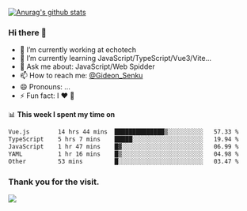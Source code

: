 [![Anurag's github stats](https://github-readme-stats.vercel.app/api?username=gideonsenku)](https://github.com/anuraghazra/github-readme-stats)
### Hi there 👋
- 🔭 I’m currently working at echotech
- 🌱 I’m currently learning JavaScript/TypeScript/Vue3/Vite...
- 💬 Ask me about: JavaScript/Web Spidder 
- 📫 How to reach me: [@Gideon_Senku](https://t.me/Gideon_Senku)
- 😄 Pronouns: ...
- ⚡ Fun fact: I ❤️ 🎵

📊 **This week I spent my time on**
<!--START_SECTION:waka-->

```txt
Vue.js        14 hrs 44 mins  ██████████████▒░░░░░░░░░░   57.33 %
TypeScript    5 hrs 7 mins    █████░░░░░░░░░░░░░░░░░░░░   19.94 %
JavaScript    1 hr 47 mins    █▓░░░░░░░░░░░░░░░░░░░░░░░   06.99 %
YAML          1 hr 16 mins    █▒░░░░░░░░░░░░░░░░░░░░░░░   04.98 %
Other         53 mins         █░░░░░░░░░░░░░░░░░░░░░░░░   03.47 %
```

<!--END_SECTION:waka-->


### Thank you for the visit.
![](http://profile-counter.glitch.me/gideonsenku/count.svg)
<!--
**GideonSenku/GideonSenku** is a ✨ _special_ ✨ repository because its `README.md` (this file) appears on your GitHub profile.

Here are some ideas to get you started:

- 🔭 I’m currently working on ...
- 🌱 I’m currently learning ...
- 👯 I’m looking to collaborate on ...
- 🤔 I’m looking for help with ...
- 💬 Ask me about ...
- 📫 How to reach me: ...
- 😄 Pronouns: ...
- ⚡ Fun fact: ...
-->
